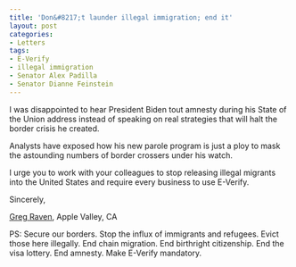 ```yaml
---
title: 'Don&#8217;t launder illegal immigration; end it'
layout: post
categories:
- Letters
tags:
- E-Verify
- illegal immigration
- Senator Alex Padilla
- Senator Dianne Feinstein
---
```


I was disappointed to hear President Biden tout amnesty during his State of the Union address instead of speaking on real strategies that will halt the border crisis he created.

Analysts have exposed how his new parole program is just a ploy to mask the astounding numbers of border crossers under his watch.

I urge you to work with your colleagues to stop releasing illegal migrants into the United States and require every business to use E-Verify.

Sincerely,

[Greg Raven](https://www.gregraven.org/), Apple Valley, CA

PS: Secure our borders. Stop the influx of immigrants and refugees. Evict those here illegally. End chain migration. End birthright citizenship. End the visa lottery. End amnesty. Make E-Verify mandatory.
